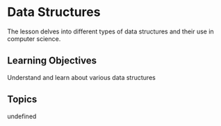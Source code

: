 # Data Structures

The lesson delves into different types of data structures and their use in computer science.

## Learning Objectives
Understand and learn about various data structures

## Topics
undefined